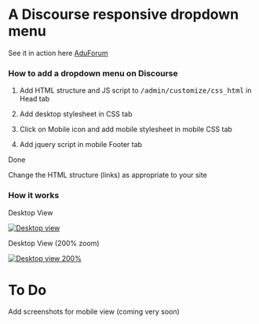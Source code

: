 #  A Discourse responsive dropdown menu

See it in action here <a href="http://forum.adunanza.net/">AduForum</a>

### How to add a dropdown menu on Discourse

1. Add HTML structure and JS script to <samp>/admin/customize/css_html</samp> in Head tab

2. Add desktop stylesheet in CSS tab

3. Click on Mobile icon and add mobile stylesheet in mobile CSS tab

4. Add jquery script in mobile Footer tab

Done

Change the HTML structure (links) as appropriate to your site

### How it works

Desktop View

<a href="http://imgur.com/mfkxOBs"><img src="http://i.imgur.com/mfkxOBs.png" title="Desktop view" /></a>

Desktop View (200% zoom)

<a href="http://imgur.com/ZAvDeD8"><img src="http://i.imgur.com/ZAvDeD8.png" title="Desktop view 200%" /></a>

# To Do

Add screenshots for mobile view (coming very soon)
